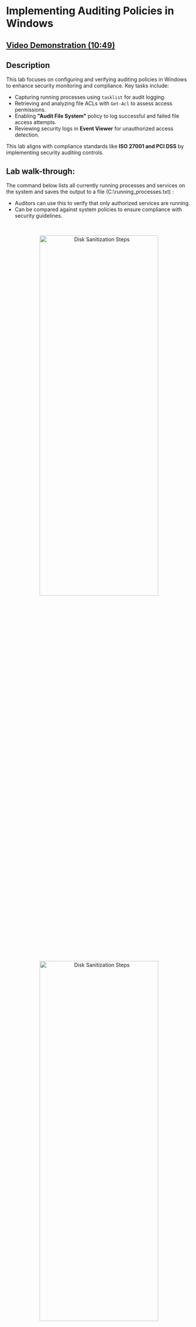 <h1>Implementing Auditing Policies in Windows</h1>

 ## [Video Demonstration (10:49)](https://drive.google.com/file/d/1rgUDLMHP2087eCGgObMZ72l-cCYP92A1/view?usp=sharing)

<h2>Description</h2>

This lab focuses on configuring and verifying auditing policies in Windows to enhance security monitoring and compliance. Key tasks include:<br/>

- Capturing running processes using `tasklist` for audit logging.
- Retrieving and analyzing file ACLs with `Get-Acl` to assess access permissions.
- Enabling **"Audit File System"** policy to log successful and failed file access attempts.
- Reviewing security logs in **Event Viewer** for unauthorized access detection.

This lab aligns with compliance standards like **ISO 27001 and PCI DSS** by implementing security auditing controls.


<h2>Lab walk-through:</h2>

<p align="left">The command below lists all currently running processes and services on the system and saves the output to a file (C:\running_processes.txt) :<br/>

- Auditors can use this to verify that only authorized services are running.
- Can be compared against system policies to ensure compliance with security guidelines.
<br/>
<p align="center"><img src="https://i.imgur.com/yf19aHQ.png" height="50%" width="80%" alt="Disk Sanitization Steps"/>
<br />
<p align="center"><img src="https://i.imgur.com/FN6uQf3.png" height="50%" width="80%" alt="Disk Sanitization Steps"/>
<p align="left">The command below retrieves the Access Control List (ACL) permissions for the file Info_Sec.txt located in C:\ConfidentialData and saves it to C:\Info_SecPermissions.txt .
<br/>
<p align="center"><img src="https://i.imgur.com/Ind1G1s.png" height="70%" width="100%" alt="Disk Sanitization Steps"/>
<br/>
<p align="left">By opening the file we can observe  :<br/>

- Admin_Support has ReadAndExecute, meaning they can view but not modify the file.
- Administrators and SYSTEM have FullControl, which is normal.

<br/>
<p align="center"><img src="https://i.imgur.com/TzPKxoa.png" height="70%" width="100%" alt="Disk Sanitization Steps"/>

<p align="center">Next I will configure an audit policy in GPO (Group Policy Object).
<br/>
<p align="center"><img src="https://i.imgur.com/v1V8Lhi.png" height="70%" width="100%" alt="Disk Sanitization Steps"/>
<br/>
